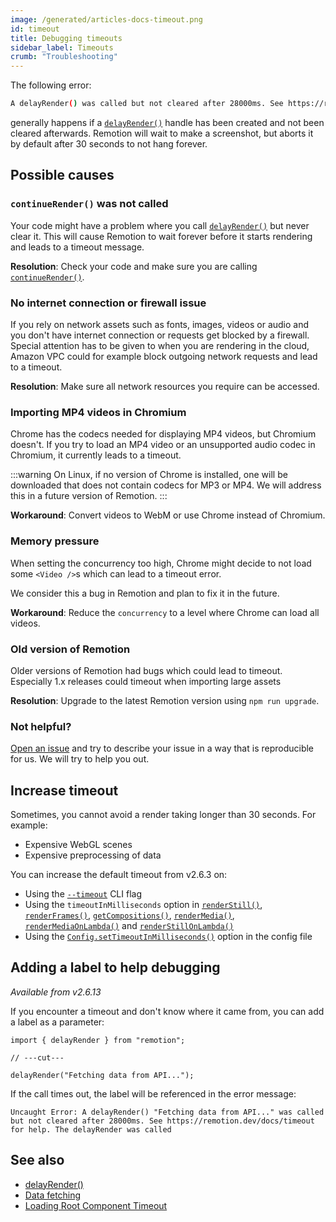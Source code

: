 ```yaml
---
image: /generated/articles-docs-timeout.png
id: timeout
title: Debugging timeouts
sidebar_label: Timeouts
crumb: "Troubleshooting"
---
```


The following error:

```bash
A delayRender() was called but not cleared after 28000ms. See https://remotion.dev/docs/timeout for help. The delayRender was called
```

generally happens if a [`delayRender()`](/docs/delay-render) handle has been created and not been cleared afterwards. Remotion will wait to make a screenshot, but aborts it by default after 30 seconds to not hang forever.

## Possible causes

### `continueRender()` was not called

Your code might have a problem where you call [`delayRender()`](/docs/delay-render) but never clear it. This will cause Remotion to wait forever before it starts rendering and leads to a timeout message.

**Resolution**: Check your code and make sure you are calling [`continueRender()`](/docs/continue-render).

### No internet connection or firewall issue

If you rely on network assets such as fonts, images, videos or audio and you don't have internet connection or requests get blocked by a firewall. Special attention has to be given to when you are rendering in the cloud, Amazon VPC could for example block outgoing network requests and lead to a timeout.

**Resolution**: Make sure all network resources you require can be accessed.

### Importing MP4 videos in Chromium

Chrome has the codecs needed for displaying MP4 videos, but Chromium doesn't. If you try to load an MP4 video or an unsupported audio codec in Chromium, it currently leads to a timeout.

:::warning
On Linux, if no version of Chrome is installed, one will be downloaded that does not contain codecs for MP3 or MP4. We will address this in a future version of Remotion.
:::

**Workaround**: Convert videos to WebM or use Chrome instead of Chromium.

### Memory pressure

When setting the concurrency too high, Chrome might decide to not load some `<Video />`s which can lead to a timeout error.

We consider this a bug in Remotion and plan to fix it in the future.

**Workaround**: Reduce the `concurrency` to a level where Chrome can load all videos.

### Old version of Remotion

Older versions of Remotion had bugs which could lead to timeout.
Especially 1.x releases could timeout when importing large assets

**Resolution**: Upgrade to the latest Remotion version using `npm run upgrade`.

### Not helpful?

[Open an issue](https://github.com/remotion-dev/remotion/issues/new) and try to describe your issue in a way that is reproducible for us. We will try to help you out.

## Increase timeout

Sometimes, you cannot avoid a render taking longer than 30 seconds. For example:

- Expensive WebGL scenes
- Expensive preprocessing of data

You can increase the default timeout from v2.6.3 on:

- Using the [`--timeout`](/docs/cli/render#--timeout) CLI flag
- Using the `timeoutInMilliseconds` option in [`renderStill()`](/docs/renderer/render-still#timeoutinmilliseconds), [`renderFrames()`](/docs/renderer/render-frames#timeoutinmilliseconds), [`getCompositions()`](/docs/renderer/get-compositions#timeoutinmilliseconds), [`renderMedia()`](/docs/renderer/render-media#timeoutinmilliseconds), [`renderMediaOnLambda()`](/docs/lambda/rendermediaonlambda#timeoutinmilliseconds) and [`renderStillOnLambda()`](/docs/lambda/renderstillonlambda#timeoutinmilliseconds)
- Using the [`Config.setTimeoutInMilliseconds()`](/docs/config#settimeoutinmilliseconds) option in the config file

## Adding a label to help debugging

_Available from v2.6.13_

If you encounter a timeout and don't know where it came from, you can add a label as a parameter:

```tsx twoslash
import { delayRender } from "remotion";

// ---cut---

delayRender("Fetching data from API...");
```

If the call times out, the label will be referenced in the error message:

```
Uncaught Error: A delayRender() "Fetching data from API..." was called but not cleared after 28000ms. See https://remotion.dev/docs/timeout for help. The delayRender was called
```

## See also

- [delayRender()](/docs/delay-render)
- [Data fetching](/docs/data-fetching)
- [Loading Root Component Timeout](/docs/troubleshooting/loading-root-component)
